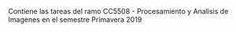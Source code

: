 Contiene las tareas del ramo CC5508 - Procesamiento y Analisis de Imagenes en el semestre Primavera 2019
